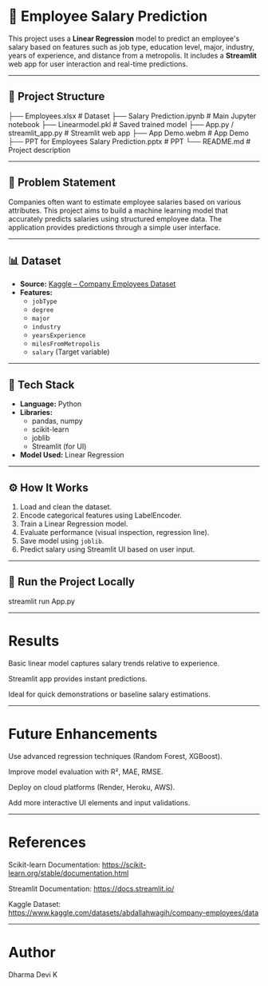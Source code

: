 # 🧠 Employee Salary Prediction

This project uses a **Linear Regression** model to predict an employee's salary based on features such as job type, education level, major, industry, years of experience, and distance from a metropolis. It includes a **Streamlit** web app for user interaction and real-time predictions.

---

## 📂 Project Structure

├── Employees.xlsx # Dataset
├── Salary Prediction.ipynb # Main Jupyter notebook
├── Linearmodel.pkl # Saved trained model
├── App.py / streamlit_app.py # Streamlit web app
├── App Demo.webm # App Demo 
├── PPT for Employees Salary Prediction.pptx # PPT
└── README.md # Project description


---

## 🧾 Problem Statement

Companies often want to estimate employee salaries based on various attributes. This project aims to build a machine learning model that accurately predicts salaries using structured employee data. The application provides predictions through a simple user interface.

---

## 📊 Dataset

- **Source:** [Kaggle – Company Employees Dataset](https://www.kaggle.com/datasets/abdallahwagih/company-employees)
- **Features:**
  - `jobType`
  - `degree`
  - `major`
  - `industry`
  - `yearsExperience`
  - `milesFromMetropolis`
  - `salary` (Target variable)

---

## 🧪 Tech Stack

- **Language:** Python
- **Libraries:** 
  - pandas, numpy
  - scikit-learn
  - joblib
  - Streamlit (for UI)
- **Model Used:** Linear Regression

---

## ⚙️ How It Works

1. Load and clean the dataset.
2. Encode categorical features using LabelEncoder.
3. Train a Linear Regression model.
4. Evaluate performance (visual inspection, regression line).
5. Save model using `joblib`.
6. Predict salary using Streamlit UI based on user input.

---

## 🚀 Run the Project Locally
streamlit run App.py

---

# Results
Basic linear model captures salary trends relative to experience.

Streamlit app provides instant predictions.

Ideal for quick demonstrations or baseline salary estimations.

---

# Future Enhancements

Use advanced regression techniques (Random Forest, XGBoost).

Improve model evaluation with R², MAE, RMSE.

Deploy on cloud platforms (Render, Heroku, AWS).

Add more interactive UI elements and input validations.

---

# References

Scikit-learn Documentation: 
https://scikit-learn.org/stable/documentation.html

Streamlit Documentation: 
https://docs.streamlit.io/

Kaggle Dataset: 
https://www.kaggle.com/datasets/abdallahwagih/company-employees/data

---

# Author
Dharma Devi K
